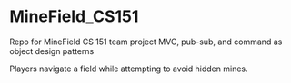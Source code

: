 # MineField_CS151
Repo for MineField CS 151 team project
MVC, pub-sub, and command as object design patterns

Players navigate a field while attempting to avoid hidden mines. 
